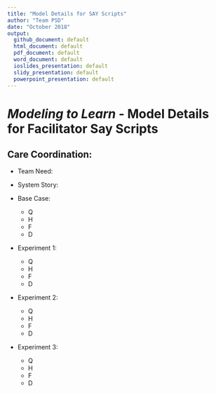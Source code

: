 ```yaml
---
title: "Model Details for SAY Scripts"
author: "Team PSD"
date: "October 2018"
output: 
  github_document: default
  html_document: default
  pdf_document: default
  word_document: default
  ioslides_presentation: default
  slidy_presentation: default
  powerpoint_presentation: default
---
```



# *Modeling to Learn* - Model Details for Facilitator Say Scripts

## Care Coordination: 
+ Team Need: 
+ System Story: 
+ Base Case:
  + Q
  + H
  + F
  + D
    
+ Experiment 1:
  + Q
  + H
  + F
  + D
    
+ Experiment 2: 
  + Q
  + H
  + F
  + D
    
+ Experiment 3: 
  + Q
  + H
  + F
  + D
 
